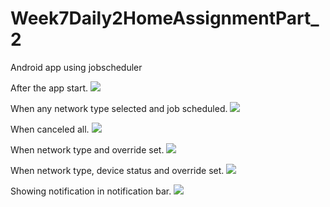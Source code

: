 # Week7Daily2HomeAssignmentPart_2
Android app using jobscheduler

After the app start.
![](app/src/main/res/drawable/screenshot_1.png)

When any network type selected and job scheduled.
![](app/src/main/res/drawable/screenshot_2.png)

When canceled all.
![](app/src/main/res/drawable/screenshot_3.png)

When network type and override set.
![](app/src/main/res/drawable/screenshot_4.png)

When network type, device status and override set.
![](app/src/main/res/drawable/screenshot_5.png)

Showing notification in notification bar.
![](app/src/main/res/drawable/screenshot_6.png)
